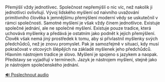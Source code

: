 
Přemýšlí vždy jednotlivec. Společnost nepřemýšlí o nic víc, než nakolik ji jednotlivci ovlivňují. Vývoj lidského myšlení od naivního uvažování primitivního člověka k jemnějšímu přemýšlení moderní vědy se uskutečnil v rámci společnosti. Samotné myšlení je však vždy činem jednotlivce. Existuje společné jednání, ale ne společné myšlení. Existuje pouze tradice, která uchovává myšlenky a předává je ostatním jako podnět k jejich přemýšlení. Člověk však nemá jiný prostředek k tomu, aby si přivlastnil myšlenky svých předchůdců, než je znovu promyslet. Pak je samozřejmě v situaci, kdy musí pokračovat v otcových šlépějích na základě myšlenek jeho předchůdců. Hlavním nástrojem tradice je slovo. Myšlení je spojeno s jazykem a naopak. Představy se vyjadřují v termínech. Jazyk je nástrojem myšlení, stejně jako je nástrojem společenského jednání.

[🔊 Poslechnout audio](/data/7-paragraphs/audio/chapter_38/para_013-Peml-vdy-jednotlivec-Spolenost-nepeml-o.mp3)
